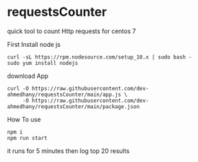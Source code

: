 ﻿# requestsCounter

quick tool to count Http requests for centos 7

First Install node js

```
curl -sL https://rpm.nodesource.com/setup_10.x | sudo bash -
sudo yum install nodejs
```

download App

```shell
curl -O https://raw.githubusercontent.com/dev-ahmedhany/requestsCounter/main/app.js \
     -O https://raw.githubusercontent.com/dev-ahmedhany/requestsCounter/main/package.json
```

How To use

```shell
npm i
npm run start
```

it runs for 5 minutes then log top 20 results
